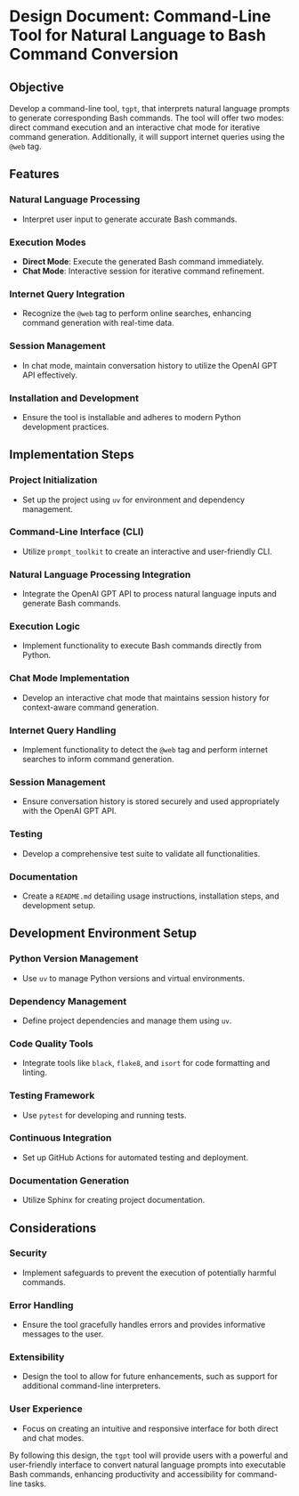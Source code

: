# Design Document: Command-Line Tool for Natural Language to Bash Command Conversion

## Objective

Develop a command-line tool, `tgpt`, that interprets natural language prompts to generate corresponding Bash commands. The tool will offer two modes: direct command execution and an interactive chat mode for iterative command generation. Additionally, it will support internet queries using the `@web` tag.

## Features

### Natural Language Processing

- Interpret user input to generate accurate Bash commands.

### Execution Modes

- **Direct Mode**: Execute the generated Bash command immediately.
- **Chat Mode**: Interactive session for iterative command refinement.

### Internet Query Integration

- Recognize the `@web` tag to perform online searches, enhancing command generation with real-time data.

### Session Management

- In chat mode, maintain conversation history to utilize the OpenAI GPT API effectively.

### Installation and Development

- Ensure the tool is installable and adheres to modern Python development practices.

## Implementation Steps

### Project Initialization

- Set up the project using `uv` for environment and dependency management.

### Command-Line Interface (CLI)

- Utilize `prompt_toolkit` to create an interactive and user-friendly CLI.

### Natural Language Processing Integration

- Integrate the OpenAI GPT API to process natural language inputs and generate Bash commands.

### Execution Logic

- Implement functionality to execute Bash commands directly from Python.

### Chat Mode Implementation

- Develop an interactive chat mode that maintains session history for context-aware command generation.

### Internet Query Handling

- Implement functionality to detect the `@web` tag and perform internet searches to inform command generation.

### Session Management

- Ensure conversation history is stored securely and used appropriately with the OpenAI GPT API.

### Testing

- Develop a comprehensive test suite to validate all functionalities.

### Documentation

- Create a `README.md` detailing usage instructions, installation steps, and development setup.

## Development Environment Setup

### Python Version Management

- Use `uv` to manage Python versions and virtual environments.

### Dependency Management

- Define project dependencies and manage them using `uv`.

### Code Quality Tools

- Integrate tools like `black`, `flake8`, and `isort` for code formatting and linting.

### Testing Framework

- Use `pytest` for developing and running tests.

### Continuous Integration

- Set up GitHub Actions for automated testing and deployment.

### Documentation Generation

- Utilize Sphinx for creating project documentation.

## Considerations

### Security

- Implement safeguards to prevent the execution of potentially harmful commands.

### Error Handling

- Ensure the tool gracefully handles errors and provides informative messages to the user.

### Extensibility

- Design the tool to allow for future enhancements, such as support for additional command-line interpreters.

### User Experience

- Focus on creating an intuitive and responsive interface for both direct and chat modes.

By following this design, the `tgpt` tool will provide users with a powerful and user-friendly interface to convert natural language prompts into executable Bash commands, enhancing productivity and accessibility for command-line tasks.
